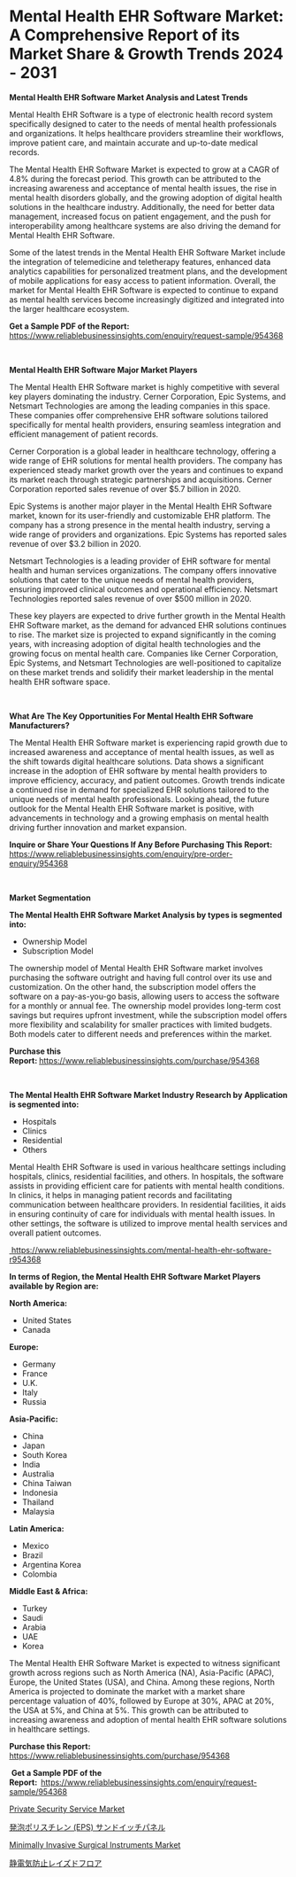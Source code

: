 <p><h1>Mental Health EHR Software Market: A Comprehensive Report of its Market Share & Growth Trends 2024 - 2031</h1></p><p><strong>Mental Health EHR Software Market Analysis and Latest Trends</strong></p>
<p><p>Mental Health EHR Software is a type of electronic health record system specifically designed to cater to the needs of mental health professionals and organizations. It helps healthcare providers streamline their workflows, improve patient care, and maintain accurate and up-to-date medical records.</p><p>The Mental Health EHR Software Market is expected to grow at a CAGR of 4.8% during the forecast period. This growth can be attributed to the increasing awareness and acceptance of mental health issues, the rise in mental health disorders globally, and the growing adoption of digital health solutions in the healthcare industry. Additionally, the need for better data management, increased focus on patient engagement, and the push for interoperability among healthcare systems are also driving the demand for Mental Health EHR Software.</p><p>Some of the latest trends in the Mental Health EHR Software Market include the integration of telemedicine and teletherapy features, enhanced data analytics capabilities for personalized treatment plans, and the development of mobile applications for easy access to patient information. Overall, the market for Mental Health EHR Software is expected to continue to expand as mental health services become increasingly digitized and integrated into the larger healthcare ecosystem.</p></p>
<p><strong>Get a Sample PDF of the Report:&nbsp;</strong> <a href="https://www.reliablebusinessinsights.com/enquiry/request-sample/954368">https://www.reliablebusinessinsights.com/enquiry/request-sample/954368</a></p>
<p>&nbsp;</p>
<p><strong>Mental Health EHR Software Major Market Players</strong></p>
<p><p>The Mental Health EHR Software market is highly competitive with several key players dominating the industry. Cerner Corporation, Epic Systems, and Netsmart Technologies are among the leading companies in this space. These companies offer comprehensive EHR software solutions tailored specifically for mental health providers, ensuring seamless integration and efficient management of patient records.</p><p>Cerner Corporation is a global leader in healthcare technology, offering a wide range of EHR solutions for mental health providers. The company has experienced steady market growth over the years and continues to expand its market reach through strategic partnerships and acquisitions. Cerner Corporation reported sales revenue of over $5.7 billion in 2020.</p><p>Epic Systems is another major player in the Mental Health EHR Software market, known for its user-friendly and customizable EHR platform. The company has a strong presence in the mental health industry, serving a wide range of providers and organizations. Epic Systems has reported sales revenue of over $3.2 billion in 2020.</p><p>Netsmart Technologies is a leading provider of EHR software for mental health and human services organizations. The company offers innovative solutions that cater to the unique needs of mental health providers, ensuring improved clinical outcomes and operational efficiency. Netsmart Technologies reported sales revenue of over $500 million in 2020.</p><p>These key players are expected to drive further growth in the Mental Health EHR Software market, as the demand for advanced EHR solutions continues to rise. The market size is projected to expand significantly in the coming years, with increasing adoption of digital health technologies and the growing focus on mental health care. Companies like Cerner Corporation, Epic Systems, and Netsmart Technologies are well-positioned to capitalize on these market trends and solidify their market leadership in the mental health EHR software space.</p></p>
<p>&nbsp;</p>
<p><strong>What Are The Key Opportunities For Mental Health EHR Software Manufacturers?</strong></p>
<p><p>The Mental Health EHR Software market is experiencing rapid growth due to increased awareness and acceptance of mental health issues, as well as the shift towards digital healthcare solutions. Data shows a significant increase in the adoption of EHR software by mental health providers to improve efficiency, accuracy, and patient outcomes. Growth trends indicate a continued rise in demand for specialized EHR solutions tailored to the unique needs of mental health professionals. Looking ahead, the future outlook for the Mental Health EHR Software market is positive, with advancements in technology and a growing emphasis on mental health driving further innovation and market expansion.</p></p>
<p><strong>Inquire or Share Your Questions If Any Before Purchasing This Report:</strong> <a href="https://www.reliablebusinessinsights.com/enquiry/pre-order-enquiry/954368">https://www.reliablebusinessinsights.com/enquiry/pre-order-enquiry/954368</a></p>
<p>&nbsp;</p>
<p><strong>Market Segmentation</strong></p>
<p><strong>The Mental Health EHR Software Market Analysis by types is segmented into:</strong></p>
<p><ul><li>Ownership Model</li><li>Subscription Model</li></ul></p>
<p><p>The ownership model of Mental Health EHR Software market involves purchasing the software outright and having full control over its use and customization. On the other hand, the subscription model offers the software on a pay-as-you-go basis, allowing users to access the software for a monthly or annual fee. The ownership model provides long-term cost savings but requires upfront investment, while the subscription model offers more flexibility and scalability for smaller practices with limited budgets. Both models cater to different needs and preferences within the market.</p></p>
<p><strong>Purchase this Report:&nbsp;</strong><a href="https://www.reliablebusinessinsights.com/purchase/954368">https://www.reliablebusinessinsights.com/purchase/954368</a></p>
<p>&nbsp;</p>
<p><strong>The Mental Health EHR Software Market Industry Research by Application is segmented into:</strong></p>
<p><ul><li>Hospitals</li><li>Clinics</li><li>Residential</li><li>Others</li></ul></p>
<p><p>Mental Health EHR Software is used in various healthcare settings including hospitals, clinics, residential facilities, and others. In hospitals, the software assists in providing efficient care for patients with mental health conditions. In clinics, it helps in managing patient records and facilitating communication between healthcare providers. In residential facilities, it aids in ensuring continuity of care for individuals with mental health issues. In other settings, the software is utilized to improve mental health services and overall patient outcomes.</p></p>
<p><a href="https://www.reliablebusinessinsights.com/mental-health-ehr-software-r954368">&nbsp;https://www.reliablebusinessinsights.com/mental-health-ehr-software-r954368</a></p>
<p><strong>In terms of Region, the Mental Health EHR Software Market Players available by Region are:</strong></p>
<p>
    <p> <strong> North America: </strong>
        <ul>
            <li>United States</li>
            <li>Canada</li>
        </ul>
        </p> 
    <p> <strong> Europe: </strong>
        <ul>
            <li>Germany</li>
            <li>France</li>
            <li>U.K.</li>
            <li>Italy</li>
            <li>Russia</li>
        </ul>
        </p> 
    <p> <strong> Asia-Pacific: </strong>
        <ul>
            <li>China</li>
            <li>Japan</li>
            <li>South Korea</li>
            <li>India</li>
            <li>Australia</li>
            <li>China Taiwan</li>
            <li>Indonesia</li>
            <li>Thailand</li>
            <li>Malaysia</li>
        </ul>
        </p> 
    <p> <strong> Latin America: </strong>
        <ul>
            <li>Mexico</li>
            <li>Brazil</li>
            <li>Argentina Korea</li>
            <li>Colombia</li>
        </ul>
        </p> 
    <p> <strong> Middle East & Africa: </strong>
        <ul>
            <li>Turkey</li>
            <li>Saudi</li>
            <li>Arabia</li>
            <li>UAE</li>
            <li>Korea</li>
        </ul>
    </p>
    </p>
<p><p>The Mental Health EHR Software Market is expected to witness significant growth across regions such as North America (NA), Asia-Pacific (APAC), Europe, the United States (USA), and China. Among these regions, North America is projected to dominate the market with a market share percentage valuation of 40%, followed by Europe at 30%, APAC at 20%, the USA at 5%, and China at 5%. This growth can be attributed to increasing awareness and adoption of mental health EHR software solutions in healthcare settings.</p></p>
<p><strong>Purchase this Report: </strong><a href="https://www.reliablebusinessinsights.com/purchase/954368">https://www.reliablebusinessinsights.com/purchase/954368</a></p>
<p>&nbsp;<strong>Get a Sample PDF of the Report:&nbsp;&nbsp;</strong><a href="https://www.reliablebusinessinsights.com/enquiry/request-sample/954368">https://www.reliablebusinessinsights.com/enquiry/request-sample/954368</a></p>
<p><strong></strong></p>
<p><p><a href="https://github.com/EbonyHane1955/Market-Research-Report-List-2/blob/main/private-security-service-market.md">Private Security Service Market</a></p><p><a href="https://github.com/alyle7648/Market-Research-Report-List-2/blob/main/1386577174417.md">発泡ポリスチレン (EPS) サンドイッチパネル</a></p><p><a href="https://github.com/kathiaseamanalvaradovlprc2h/Market-Research-Report-List-3/blob/main/minimally-invasive-surgical-instruments-market.md">Minimally Invasive Surgical Instruments Market</a></p><p><a href="https://github.com/leigh4852023/Market-Research-Report-List-2/blob/main/6759640174418.md">静電気防止レイズドフロア</a></p></p>